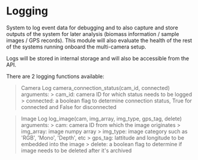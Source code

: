 # Logging

System to log event data for debugging and to also capture and store outputs of the system for later analysis (biomass information / sample images / GPS records). This module will also evaluate the health of the rest of the systems running onboard the multi-camera setup. 

Logs will be stored in internal storage and will also be accessible from the API. 

There are 2 logging functions available:
> Camera Log
  > camera_connection_status(cam_id, connected)
  > arguments:
    > cam_id: camera ID for which status needs to be logged
    > connected: a boolean flag to determine connection status, True for connected and False for disconnected

> Image Log
  > log_image(cam, img_array, img_type, gps_tag, delete)
  > arguments:
    > cam: camera ID from which the image originates
    > img_array: image numpy array
    > img_type: image category such as 'RGB', 'Mono', 'Depth', etc
    > gps_tag: lattitude and longitude to be embedded into the image
    > delete: a boolean flag to determine if image needs to be deleted after it's archived